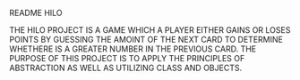 README HILO 

THE HILO PROJECT IS A GAME WHICH A PLAYER EITHER GAINS OR LOSES POINTS BY GUESSING THE 
AMOINT OF THE NEXT CARD TO DETERMINE WHETHERE IS A GREATER NUMBER IN THE PREVIOUS CARD. 
THE PURPOSE OF THIS PROJECT IS TO
APPLY THE PRINCIPLES OF ABSTRACTION AS WELL AS UTILIZING CLASS AND OBJECTS. 

